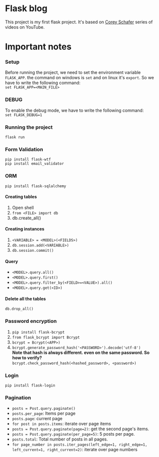 # Flask blog

This project is my first flask project. It's based
on [Corey Schafer](https://www.youtube.com/watch?v=MwZwr5Tvyxo&list=PL-osiE80TeTs4UjLw5MM6OjgkjFeUxCYH) series of videos
on YouTube.

# Important notes

### Setup

Before running the project, we need to set the environment variable `FLASK_APP`. the command on windows is `set` and on
linux it's `export`. So we have to write the following command:  
`set FLASK_APP=<MAIN_FILE>`

### DEBUG

To enable the debug mode, we have to write the following command:  
`set FLASK_DEBUG=1`

### Running the project

`flask run`

### Form Validation

`pip install flask-wtf`   
`pip install email_validator`

### ORM

`pip install flask-sqlalchemy`

#### Creating tables

1. Open shell
2. `from <FILE> import db`
3. db.create_all()

#### Creating instances

1. `<VARIABLE> = <MODEL>(<FIELDS>)`
2. `db.session.add(<VARIABLE>)`
3. `db.session.commit()`

#### Query

- `<MODEL>.query.all()`
- `<MODEL>.query.first()`
- `<MODEL>.query.filter_by(<FIELD>=<VALUE>).all()`
- `<MODEL>.query.get(<ID>)`

#### Delete all the tables

`db.drop_all()`

### Password encryption

1. `pip install flask-bcrypt`
2. `from flask_bcrypt import Bcrypt`
3. `bcrypt = Bcrypt(<APP>)`
4. `bcrypt.generate_password_hash('<PASSWORD>').decode('utf-8')`  
   **Note that hash is always different. even on the same password. So how to verify?**   
   `bcrypt.check_password_hash(<hashed_password>, <password>)`

### Login

`pip install flask-login`

### Pagination

- `posts = Post.query.paginate()`
- `posts.per_page`: Items per page
- `posts.page`: current page
- `for post in posts.items`: iterate over page items
- `posts = Post.query.paginate(page=2)`: get the second page's items.
- `posts = Post.query.paginate(per_page=5)`: 5 posts per page.
- `posts.total`: Total number of posts in all pages.
- `for page_number in posts.iter_pages(left_edge=1, right_edge=1, left_current=1, right_current=2)`: iterate over page numbers
